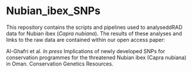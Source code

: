 # Nubian_ibex_SNPs

This repository contains the scripts and pipelines used to analyseddRAD data for Nubian ibex (*Capra nubiana*). The results of these analyses and links to the raw data are contained within our open access paper:

Al-Ghafri et al. _In press_ Implications of newly developed SNPs for conservation programmes for the threatened Nubian ibex (Capra nubiana) in Oman. Conservation Genetics Resources.
